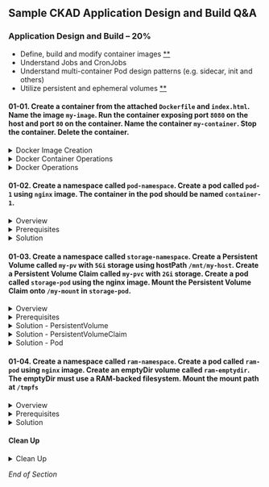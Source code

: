 ## Sample CKAD Application Design and Build Q&A

### Application Design and Build – 20%

- Define, build and modify container images [\*\*](https://github.com/jamesbuckett/ckad-questions/blob/main/01-ckad-design-build.md#01-01-create-a-container-from-the-attached-dockerfile-and-indexhtml-name-the-image-my-image-name-the-container-my-container-run-the-container-exposing-port-8080-on-the-host-and-port-80-on-the-container-stop-the-container-delete-the-container)
- Understand Jobs and CronJobs
- Understand multi-container Pod design patterns (e.g. sidecar, init and others)
- Utilize persistent and ephemeral volumes [\*\*](https://github.com/jamesbuckett/ckad-questions/blob/main/01-ckad-design-build.md#01-03-create-a-namespace-called-storage-namespace-create-a-persistent-volume-called-my-pv-with-5gi-storage-using-hostpath-mntmy-host-create-a-persistent-volume-claim-called-my-pvc-with-2gi-storage-create-a-pod-called-storage-pod-using-the-nginx-image-mount-the-persistent-volume-claim-onto-my-mount-in-storage-pod)

#### 01-01. Create a container from the attached `Dockerfile` and `index.html`. Name the image `my-image`. Run the container exposing port `8080` on the host and port `80` on the container. Name the container `my-container`. Stop the container. Delete the container.

<details class="faq box"><summary>Docker Image Creation</summary>
<p>

Create a file called index.html

```bash
mkdir -p ~/ckad/
vi ~/ckad/index.html
```

Edit index.html with the following text.

```bash
Hardships often prepare ordinary people for an extraordinary destiny.
```

Create a file called Dockerfile

```bash
vi ~/ckad/Dockerfile
```

Edit the Docker with to include the text below

```bash
FROM nginx:latest
COPY ./index.html /usr/share/nginx/html/index.html
```

```bash
cd ~/ckad/
clear
# Build the docker image
docker build -t my-image:v0.1 .
docker images
```

</p>
</details>

<details class="faq box"><summary>Docker Container Operations</summary>
<p>

kubernetes.io bookmark: [docker run](https://kubernetes.io/docs/reference/kubectl/docker-cli-to-kubectl/)

```bash
clear
# Run the docker image
docker run -it --rm -d -p 8080:80 --name my-container my-image:v0.1
```

```bash
clear
# Verify Operation
curl localhost:8080
```

```bash
clear
# List all images
docker ps -a
```

```bash
clear
# Stop the Container
docker container stop my-container
```

```bash
clear
# Delete the Image
docker image rm my-image:v0.1
```

</p>
</details>

<details class="faq box"><summary>Docker Operations</summary>
<p>

```bash
clear
# Prune all dangling images
docker image prune -a
```

</p>
</details>

#### 01-02. Create a namespace called `pod-namespace`. Create a pod called `pod-1` using `nginx` image. The container in the pod should be named `container-1`.

<details class="faq box"><summary>Overview</summary>
<p>

![01-02](https://user-images.githubusercontent.com/18049790/136649495-9194b039-b88c-4e93-b493-83eb5e296aae.png)

</p>
</details>

<details class="faq box"><summary>Prerequisites</summary>
<p>

```bash
clear
# Create the namespace
kubectl create namespace pod-namespace
```

```bash
clear
# Switch context into the namespace so that all subsequent commands execute inside that namespace.
kubectl config set-context --current --namespace=pod-namespace
```

##### Help Examples

```bash
clear
# Run the help flag to get examples
kubectl run -h | more
```

Output:

```
Examples:

# Start a nginx pod

kubectl run nginx --image=nginx

# Start a hazelcast pod and let the container expose port 5701

kubectl run hazelcast --image=hazelcast/hazelcast --port=5701

# Start a hazelcast pod and set environment variables "DNS_DOMAIN=cluster" and "POD_NAMESPACE=default" in the

container
kubectl run hazelcast --image=hazelcast/hazelcast --env="DNS_DOMAIN=cluster" --env="POD_NAMESPACE=default"

# Start a hazelcast pod and set labels "app=hazelcast" and "env=prod" in the container

kubectl run hazelcast --image=hazelcast/hazelcast --labels="app=hazelcast,env=prod"

# Dry run; print the corresponding API objects without creating them

kubectl run nginx --image=nginx --dry-run=client 👈👈👈 This example matches most closely to the question. Just needs an output file.

# Start a nginx pod, but overload the spec with a partial set of values parsed from JSON

kubectl run nginx --image=nginx --overrides='{ "apiVersion": "v1", "spec": { ... } }'

# Start a busybox pod and keep it in the foreground, don't restart it if it exits

kubectl run -i -t busybox --image=busybox --restart=Never

# Start the nginx pod using the default command, but use custom arguments (arg1 .. argN) for that command

kubectl run nginx --image=nginx -- <arg1> <arg2> ... <argN>

# Start the nginx pod using a different command and custom arguments

kubectl run nginx --image=nginx --command -- <cmd> <arg1> ... <argN>
```

</p>
</details>

<details class="faq box"><summary>Solution</summary>
<p>

kubernetes.io bookmark: [kubectl Cheat Sheet](https://kubernetes.io/docs/reference/kubectl/cheatsheet/)

```bash
clear
# Using the best example that matches the question
mkdir -p ~/ckad/
kubectl run pod-1 --image=nginx --dry-run=client -o yaml > ~/ckad/01-02.yml
```

```bash
clear
# Edit the YAML file to make required changes
# Use the Question number in case you want to return to the question for reference or for review
vi ~/ckad/01-02.yml
```

```bash
apiVersion: v1
kind: Pod
metadata:
  creationTimestamp: null
  labels:
    run: pod-1
  name: pod-1
spec:
  containers:
  - image: nginx
    name: container-1 #👈👈👈 Change from pod-1 to container-1
    resources: {}
  dnsPolicy: ClusterFirst
  restartPolicy: Always
status: {}
```

```bash
clear
# Apply the YAML file to the Kubernetes API server
kubectl apply -f ~/ckad/01-02.yml
```

```bash
clear
# Quick verification that the pod was created and is working
kubectl get pod --watch
```

</p>
</details>

#### 01-03. Create a namespace called `storage-namespace`. Create a Persistent Volume called `my-pv` with `5Gi` storage using hostPath `/mnt/my-host`. Create a Persistent Volume Claim called `my-pvc` with `2Gi` storage. Create a pod called `storage-pod` using the nginx image. Mount the Persistent Volume Claim onto `/my-mount` in `storage-pod`.

<details class="faq box"><summary>Overview</summary>
<p>

![pv-pvc-pod](https://user-images.githubusercontent.com/18049790/138383528-c262a6a1-6d61-4493-abb8-93d1534010ec.jpg)

Legend
* PersistentVolume – the low level representation of a storage volume
* PersistentVolumeClaim – the binding between a Pod and PersistentVolume
* Pod – a running container that will consume a PersistentVolume
* StorageClass – allows for dynamic provisioning of PersistentVolumes

[Access Modes](https://kubernetes.io/docs/concepts/storage/persistent-volumes/#access-modes)
* ReadWriteOnce(RWO) - volume can be mounted as read-write by a single node.
* ReadOnlyMany(ROX) - volume can be mounted read-only by many nodes.
* ReadWriteMany(RWX) - volume can be mounted as read-write by many nodes.
* ReadWriteOncePod(RWOP) - volume can be mounted as read-write by a single Pod.

Notes
* Once a PV is bound to a PVC, that PV is essentially tied to the PVC and cannot be bound to by another PVC. 
* There is a one-to-one mapping of PVs and PVCs. 
* However, multiple pods in the same project can use the same PVC.
* The link between PV and PVC is not explict, instead the PVC makes a some requests for storage. 
* Kubernetes will pick an appropriate PersistentVolume to meet that claim.
* StorageClass provisions PV dynamically, when PVC claims it. 
* StorageClass allows for dynamically provisioned volumes for an incoming claim.


</p>
</details>

<details class="faq box"><summary>Prerequisites</summary>
<p>

```bash
clear
kubectl create namespace storage-namespace
kubectl config set-context --current --namespace=storage-namespace
```

</p>
</details>


<details class="faq box"><summary>Solution - PersistentVolume</summary>
<p>

kubernetes.io bookmark: [Create a PersistentVolume](https://kubernetes.io/docs/tasks/configure-pod-container/configure-persistent-volume-storage/#create-a-persistentvolume)

```bash
# Create a YAML file for the PV
mkdir -p ~/ckad/
vi ~/ckad/01-03-pv.yml
```

```bash
apiVersion: v1
kind: PersistentVolume
metadata:
  name: my-pv #👈👈👈 Change
  labels:
    type: local
spec:
  storageClassName: manual
  capacity:
    storage: 5Gi #👈👈👈 Change
  accessModes:
    - ReadWriteOnce
  hostPath:
    path: "/mnt/my-host" #👈👈👈 Change
```

```bash
kubectl apply -f ~/ckad/01-03-pv.yml
clear
kubectl get pv
```

Output:

```
# Note the STATUS=Available
NAME      CAPACITY   ACCESS MODES   RECLAIM POLICY   STATUS      CLAIM
my-pv     5Gi        RWO            Retain           Available
```

</p>
</details>

<details class="faq box"><summary>Solution - PersistentVolumeClaim</summary>
<p>

kubernetes.io bookmark: [Create a PersistentVolumeClaim](https://kubernetes.io/docs/tasks/configure-pod-container/configure-persistent-volume-storage/#create-a-persistentvolumeclaim)

```bash
# Create a YAML file for the PVC
mkdir -p ~/ckad/
vi ~/ckad/01-03-pvc.yml
```

```bash
apiVersion: v1
kind: PersistentVolumeClaim
metadata:
  name: my-pvc #👈👈👈 Change
spec:
  storageClassName: manual
  accessModes:
    - ReadWriteOnce
  resources:
    requests:
      storage: 2Gi #👈👈👈 Change
```

```bash
kubectl apply -f ~/ckad/01-03-pvc.yml
clear
kubectl get pv
kubectl get pvc
```

Output:

```
NAME      CAPACITY   ACCESS MODES   RECLAIM POLICY   STATUS      CLAIM
my-pv     5Gi        RWO            Retain           Bound       storage-namespace/my-pvc  # STATUS=Bound means the PV and PVC are linked

NAME     STATUS   VOLUME   CAPACITY   ACCESS MODES   STORAGECLASS   AGE
my-pvc   Bound    my-pv    5Gi        RWO            manual         6s                     # STATUS=Bound means the PV and PVC are linked
```

</p>
</details>

<details class="faq box"><summary>Solution - Pod</summary>
<p>

kubernetes.io bookmark: [Create a Pod](https://kubernetes.io/docs/tasks/configure-pod-container/configure-persistent-volume-storage/#create-a-pod)

```bash
# Create a YAML file for the Pod
mkdir -p ~/ckad/
vi  ~/ckad/01-03-pod.yml
```

```bash
apiVersion: v1
kind: Pod
metadata:
  name: storage-pod #👈👈👈 Change
spec:
  volumes:
    - name: my-volume
      persistentVolumeClaim:
        claimName: my-pvc #👈👈👈 Change
  containers:
    - name: my-container
      image: nginx
      ports:
        - containerPort: 80
          name: "http-server"
      volumeMounts:
        - mountPath: "/my-mount" #👈👈👈 Change
          name: my-volume

```

```bash
kubectl apply -f ~/ckad/01-03-pod.yml
clear
# Verify that the volume is mounted
# Or just kubectl describe pod storage-pod
kubectl describe pod storage-pod | grep -i Mounts -A1
```

Output:

```
    Mounts:
      /my-mount from my-volume (rw)    # Success
```

</p>
</details>

#### 01-04. Create a namespace called `ram-namespace`. Create a pod called `ram-pod` using `nginx` image. Create an emptyDir volume called `ram-emptydir`. The emptyDir must use a RAM-backed filesystem. Mount the mount path at `/tmpfs`

<details class="faq box"><summary>Overview</summary>
<p>

![01-04](https://user-images.githubusercontent.com/18049790/136649713-c13c3248-2345-435d-9603-9ebc3ee67c13.png)

</p>
</details>

<details class="faq box"><summary>Prerequisites</summary>
<p>

```bash
clear
kubectl create namespace ram-namespace
kubectl config set-context --current --namespace=ram-namespace
```

</p>
</details>

<details class="faq box"><summary>Solution</summary>
<p>

kubernetes.io bookmark: [emptyDir](https://kubernetes.io/docs/concepts/storage/volumes/#emptydir)

```bash
clear
kubectl run ram-pod --image=nginx --dry-run=client -o yaml > ~/ckad/01-04.yml
```

```bash
clear
# Edit the YAML file to make required changes
# Use the Question number in case you want to return to the question for reference or for review
mkdir -p ~/ckad/
vi ~/ckad/01-04.yml
```

```bash
apiVersion: v1
kind: Pod
metadata:
  creationTimestamp: null
  labels:
    run: ram-pod
  name: ram-pod
spec:
  containers:
  - image: nginx
    name: ram-pod
    resources: {}
    volumeMounts:
    - mountPath: /tmpfs
      name: ram-emptydir
  volumes:
  - name: ram-emptydir
    emptyDir:
      medium: Memory #👈👈👈 This is the sauce
  dnsPolicy: ClusterFirst
  restartPolicy: Always
status: {}
```

```bash
clear
# Apply the YAML file to the Kubernetes API server
kubectl apply -f ~/ckad/01-04.yml
# Verify that the volume is mounted
# Or just kubectl describe pod storage-pod
kubectl describe pod ram-pod | grep -i Mounts -A1
```

</p>
</details>

#### Clean Up

<details class="faq box"><summary>Clean Up</summary>
<p>

```bash
cd
yes | rm -R ~/ckad/
kubectl delete ns storage-namespace --force
kubectl delete ns pod-namespace --force
kubectl delete ns ram-namespace --force
kubectl delete pv my-pv
```

</p>
</details>

_End of Section_

